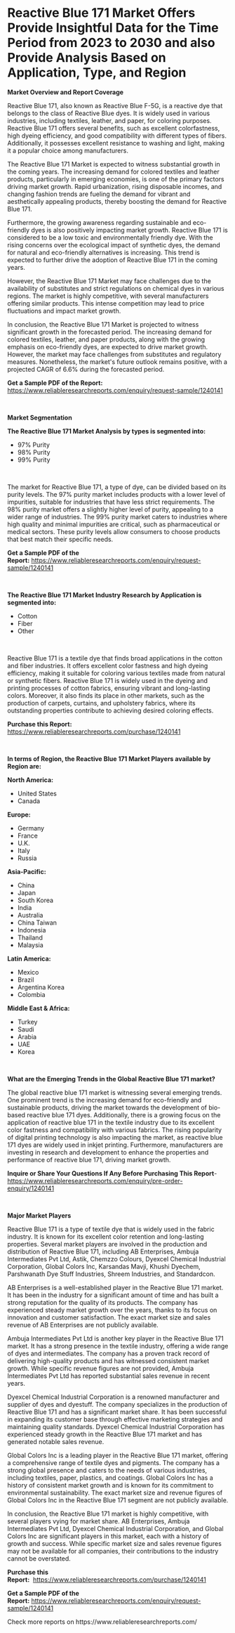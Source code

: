<p><h1>Reactive Blue 171 Market Offers Provide Insightful Data for the Time Period from 2023 to 2030 and also Provide Analysis Based on Application, Type, and Region</h1></p><p><strong>Market Overview and Report Coverage</strong></p>
<p><p>Reactive Blue 171, also known as Reactive Blue F-5G, is a reactive dye that belongs to the class of Reactive Blue dyes. It is widely used in various industries, including textiles, leather, and paper, for coloring purposes. Reactive Blue 171 offers several benefits, such as excellent colorfastness, high dyeing efficiency, and good compatibility with different types of fibers. Additionally, it possesses excellent resistance to washing and light, making it a popular choice among manufacturers.</p><p>The Reactive Blue 171 Market is expected to witness substantial growth in the coming years. The increasing demand for colored textiles and leather products, particularly in emerging economies, is one of the primary factors driving market growth. Rapid urbanization, rising disposable incomes, and changing fashion trends are fueling the demand for vibrant and aesthetically appealing products, thereby boosting the demand for Reactive Blue 171.</p><p>Furthermore, the growing awareness regarding sustainable and eco-friendly dyes is also positively impacting market growth. Reactive Blue 171 is considered to be a low toxic and environmentally friendly dye. With the rising concerns over the ecological impact of synthetic dyes, the demand for natural and eco-friendly alternatives is increasing. This trend is expected to further drive the adoption of Reactive Blue 171 in the coming years.</p><p>However, the Reactive Blue 171 Market may face challenges due to the availability of substitutes and strict regulations on chemical dyes in various regions. The market is highly competitive, with several manufacturers offering similar products. This intense competition may lead to price fluctuations and impact market growth.</p><p>In conclusion, the Reactive Blue 171 Market is projected to witness significant growth in the forecasted period. The increasing demand for colored textiles, leather, and paper products, along with the growing emphasis on eco-friendly dyes, are expected to drive market growth. However, the market may face challenges from substitutes and regulatory measures. Nonetheless, the market's future outlook remains positive, with a projected CAGR of 6.6% during the forecasted period.</p></p>
<p><strong>Get a Sample PDF of the Report:</strong> <a href="https://www.reliableresearchreports.com/enquiry/request-sample/1240141">https://www.reliableresearchreports.com/enquiry/request-sample/1240141</a></p>
<p>&nbsp;</p>
<p><strong>Market Segmentation</strong></p>
<p><strong>The Reactive Blue 171 Market Analysis by types is segmented into:</strong></p>
<p><ul><li>97% Purity</li><li>98% Purity</li><li>99% Purity</li></ul></p>
<p>&nbsp;</p>
<p><p>The market for Reactive Blue 171, a type of dye, can be divided based on its purity levels. The 97% purity market includes products with a lower level of impurities, suitable for industries that have less strict requirements. The 98% purity market offers a slightly higher level of purity, appealing to a wider range of industries. The 99% purity market caters to industries where high quality and minimal impurities are critical, such as pharmaceutical or medical sectors. These purity levels allow consumers to choose products that best match their specific needs.</p></p>
<p><strong>Get a Sample PDF of the Report:</strong>&nbsp;<a href="https://www.reliableresearchreports.com/enquiry/request-sample/1240141">https://www.reliableresearchreports.com/enquiry/request-sample/1240141</a></p>
<p>&nbsp;</p>
<p><strong>The Reactive Blue 171 Market Industry Research by Application is segmented into:</strong></p>
<p><ul><li>Cotton</li><li>Fiber</li><li>Other</li></ul></p>
<p>&nbsp;</p>
<p><p>Reactive Blue 171 is a textile dye that finds broad applications in the cotton and fiber industries. It offers excellent color fastness and high dyeing efficiency, making it suitable for coloring various textiles made from natural or synthetic fibers. Reactive Blue 171 is widely used in the dyeing and printing processes of cotton fabrics, ensuring vibrant and long-lasting colors. Moreover, it also finds its place in other markets, such as the production of carpets, curtains, and upholstery fabrics, where its outstanding properties contribute to achieving desired coloring effects.</p></p>
<p><strong>Purchase this Report:</strong>&nbsp; <a href="https://www.reliableresearchreports.com/purchase/1240141">https://www.reliableresearchreports.com/purchase/1240141</a></p>
<p>&nbsp;</p>
<p><strong>In terms of Region, the Reactive Blue 171 Market Players available by Region are:</strong></p>
<p>
    <p> <strong> North America: </strong>
        <ul>
            <li>United States</li>
            <li>Canada</li>
        </ul>
        </p> 
    <p> <strong> Europe: </strong>
        <ul>
            <li>Germany</li>
            <li>France</li>
            <li>U.K.</li>
            <li>Italy</li>
            <li>Russia</li>
        </ul>
        </p> 
    <p> <strong> Asia-Pacific: </strong>
        <ul>
            <li>China</li>
            <li>Japan</li>
            <li>South Korea</li>
            <li>India</li>
            <li>Australia</li>
            <li>China Taiwan</li>
            <li>Indonesia</li>
            <li>Thailand</li>
            <li>Malaysia</li>
        </ul>
        </p> 
    <p> <strong> Latin America: </strong>
        <ul>
            <li>Mexico</li>
            <li>Brazil</li>
            <li>Argentina Korea</li>
            <li>Colombia</li>
        </ul>
        </p> 
    <p> <strong> Middle East & Africa: </strong>
        <ul>
            <li>Turkey</li>
            <li>Saudi</li>
            <li>Arabia</li>
            <li>UAE</li>
            <li>Korea</li>
        </ul>
    </p>
    </p>
<p>&nbsp;</p>
<p><strong>What are the Emerging Trends in the Global Reactive Blue 171 market?</strong></p>
<p><p>The global reactive blue 171 market is witnessing several emerging trends. One prominent trend is the increasing demand for eco-friendly and sustainable products, driving the market towards the development of bio-based reactive blue 171 dyes. Additionally, there is a growing focus on the application of reactive blue 171 in the textile industry due to its excellent color fastness and compatibility with various fabrics. The rising popularity of digital printing technology is also impacting the market, as reactive blue 171 dyes are widely used in inkjet printing. Furthermore, manufacturers are investing in research and development to enhance the properties and performance of reactive blue 171, driving market growth.</p></p>
<p><strong>Inquire or Share Your Questions If Any Before Purchasing This Report</strong>- <a href="https://www.reliableresearchreports.com/enquiry/pre-order-enquiry/1240141">https://www.reliableresearchreports.com/enquiry/pre-order-enquiry/1240141</a></p>
<p>&nbsp;</p>
<p><strong>Major Market Players</strong></p>
<p><p>Reactive Blue 171 is a type of textile dye that is widely used in the fabric industry. It is known for its excellent color retention and long-lasting properties. Several market players are involved in the production and distribution of Reactive Blue 171, including AB Enterprises, Ambuja Intermediates Pvt Ltd, Astik, Chemzzo Colours, Dyexcel Chemical Industrial Corporation, Global Colors Inc, Karsandas Mavji, Khushi Dyechem, Parshwanath Dye Stuff Industries, Shreem Industries, and Standardcon.</p><p>AB Enterprises is a well-established player in the Reactive Blue 171 market. It has been in the industry for a significant amount of time and has built a strong reputation for the quality of its products. The company has experienced steady market growth over the years, thanks to its focus on innovation and customer satisfaction. The exact market size and sales revenue of AB Enterprises are not publicly available.</p><p>Ambuja Intermediates Pvt Ltd is another key player in the Reactive Blue 171 market. It has a strong presence in the textile industry, offering a wide range of dyes and intermediates. The company has a proven track record of delivering high-quality products and has witnessed consistent market growth. While specific revenue figures are not provided, Ambuja Intermediates Pvt Ltd has reported substantial sales revenue in recent years.</p><p>Dyexcel Chemical Industrial Corporation is a renowned manufacturer and supplier of dyes and dyestuff. The company specializes in the production of Reactive Blue 171 and has a significant market share. It has been successful in expanding its customer base through effective marketing strategies and maintaining quality standards. Dyexcel Chemical Industrial Corporation has experienced steady growth in the Reactive Blue 171 market and has generated notable sales revenue.</p><p>Global Colors Inc is a leading player in the Reactive Blue 171 market, offering a comprehensive range of textile dyes and pigments. The company has a strong global presence and caters to the needs of various industries, including textiles, paper, plastics, and coatings. Global Colors Inc has a history of consistent market growth and is known for its commitment to environmental sustainability. The exact market size and revenue figures of Global Colors Inc in the Reactive Blue 171 segment are not publicly available.</p><p>In conclusion, the Reactive Blue 171 market is highly competitive, with several players vying for market share. AB Enterprises, Ambuja Intermediates Pvt Ltd, Dyexcel Chemical Industrial Corporation, and Global Colors Inc are significant players in this market, each with a history of growth and success. While specific market size and sales revenue figures may not be available for all companies, their contributions to the industry cannot be overstated.</p></p>
<p><strong>Purchase this Report:</strong>&nbsp;&nbsp;<a href="https://www.reliableresearchreports.com/purchase/1240141">https://www.reliableresearchreports.com/purchase/1240141</a></p>
<p></p>
<p><strong>Get a Sample PDF of the Report:</strong>&nbsp;<a href="https://www.reliableresearchreports.com/enquiry/request-sample/1240141">https://www.reliableresearchreports.com/enquiry/request-sample/1240141</a></p>
<p>Check more reports on https://www.reliableresearchreports.com/</p>